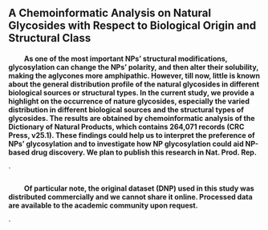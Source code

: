 ## A Chemoinformatic Analysis on Natural Glycosides with Respect to Biological Origin and Structural Class

<h4> &emsp;&emsp; As one of the most important NPs’ structural modifications, glycosylation can change the NPs’ polarity, and then alter their solubility, making the aglycones more amphipathic. However, till now, little is known about the general distribution profile of the natural glycosides in different biological sources or structural types. In the current study, we provide a highlight on the occurrence of nature glycosides, especially the varied distribution in different biological sources and the structural types of glycosides. The results are obtained by chemoinformatic analysis of the Dictionary of Natural Products, which contains 264,071 records (CRC Press, v25.1). These findings could help us to interpret the preference of NPs’ glycosylation and to investigate how NP glycosylation could aid NP-based drug discovery. We plan to publish this research in Nat. Prod. Rep. </h4>
`<h4> &emsp;&emsp; Of particular note, the original dataset (DNP) used in this study was distributed commercially and we cannot share it online. Processed data are available to the academic community upon request.</h4>`

